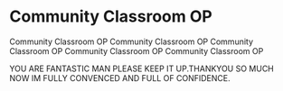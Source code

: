 # Community Classroom OP
 Community Classroom OP
 Community Classroom OP
 Community Classroom OP
 Community Classroom OP
 Community Classroom OP
 
 YOU ARE FANTASTIC MAN PLEASE KEEP IT UP.THANKYOU SO MUCH NOW IM FULLY CONVENCED AND FULL OF CONFIDENCE.
